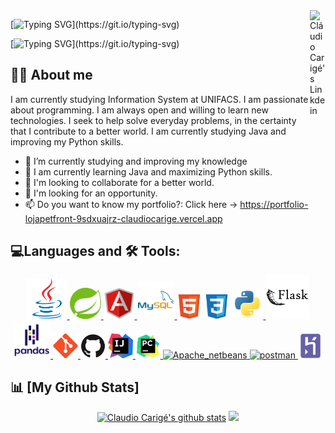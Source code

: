 <a href="https://www.linkedin.com/in/claudiocarige" target="_blank" rel="nofollow">
	<img align="right" alt="Cláudio Carigé's Linkdein" width="25px" src="https://cdn.jsdelivr.net/npm/simple-icons@v3/icons/linkedin.svg" />
</a>

[![Typing SVG](https://readme-typing-svg.herokuapp.com?font=Robot-Bold&weight=900&size=40&color=1E88E5&center=true&vCenter=true&duration=2000&pause=20000&width=900&height=80&&lines=Hi+there%2C+my+name+is+Cl%C3%A1udio+Carig%C3%A9.)](https://git.io/typing-svg)

[![Typing SVG](https://readme-typing-svg.herokuapp.com?font=Robot-Bold&weight=800&size=30&color=E65100&center=true&vCenter=true&width=900&height=110&duration=1500&pause=3000&lines=Full+Stack+Developer+Jr;I'm+passionate+Technology!)](https://git.io/typing-svg)


## 👨‍💻 About me


I am currently studying Information System at UNIFACS. I am passionate about programming. I am always open and willing to learn new technologies. I seek to help solve everyday problems, in the certainty that I contribute to a better world. I am currently studying Java and improving my Python skills.

- 🔭 I’m currently studying and improving my knowledge
- 🌱 I am currently learning Java and maximizing Python skills.
- 👯 I'm looking to collaborate for a better world.
- 🤔 I'm looking for an opportunity.
- 📫 Do you want to know my portfolio?: Click here -> https://portfolio-lojapetfront-9sdxuajrz-claudiocarige.vercel.app

## 💻Languages and 🛠️ Tools:
<p align="center"> 
<a href="https://www.java.com" target="_blank"> 
<img src="https://raw.githubusercontent.com/devicons/devicon/master/icons/java/java-original.svg" alt="java" width="65" height="65"/> </a> 
<a href="https://www.spring.io" target="_blank"> 
<img src="https://github.com/devicons/devicon/blob/master/icons/spring/spring-original.svg" alt="spring" width="50" height="50"/> </a> 
<a href="https://angular.io/" target="_blank"> 
<img src="https://github.com/devicons/devicon/blob/master/icons/angularjs/angularjs-original.svg" alt="angular" width="50" height="50"/> </a> 
<a href="https://www.mysql.com/" target="_blank"> 
<img src="https://raw.githubusercontent.com/devicons/devicon/master/icons/mysql/mysql-original-wordmark.svg" alt="mysql" width="60" height="60"/> </a> 
<a href="https://www.python.org/" target="_blank"> 
<a target="_blank"> 
<img src="https://raw.githubusercontent.com/devicons/devicon/master/icons/html5/html5-original.svg" alt="html" width="40" height="40"/> </a> 
<a target="_blank"> 
<img src="https://github.com/devicons/devicon/blob/master/icons/css3/css3-original.svg" alt="css" width="40" height="40"/> </a> 
<a href="https://www.python.org/" target="_blank"> 
<img src="https://raw.githubusercontent.com/devicons/devicon/master/icons/python/python-original.svg" alt="python" width="50" height="50"/> </a> 
<a href="https://flask.palletsprojects.com/en/2.2.x/" target="_blank"> 
<img src="https://raw.githubusercontent.com/devicons/devicon/master/icons/flask/flask-original-wordmark.svg" alt="flask" width="70" height="70"/> </a> 
<a href="https://pandas.pydata.org/" target="_blank"> 
<img src="https://github.com/devicons/devicon/blob/master/icons/pandas/pandas-original-wordmark.svg" alt="pandas" width="60" height="60"/> </a> 
<a href="https://git-scm.com/" target="_blank"> 
<img src="https://raw.githubusercontent.com/devicons/devicon/master/icons/git/git-original.svg" alt="git" width="40" height="40"/> </a> 
<a href="https://github.com/" target="_blank"> 
<img src="https://raw.githubusercontent.com/devicons/devicon/master/icons/github/github-original.svg" alt="github" width="40" height="40"/> </a> 
<a href="https://www.https://www.jetbrains.com/idea/" target="_blank"> 
<img src="https://github.com/devicons/devicon/blob/master/icons/intellij/intellij-original.svg" alt="intellij" width="40" height="40"/> </a> 
<a href="https://www.jetbrains.com/pt-br/pycharm/download/#section=windows" target="_blank"> 
<img src="https://github.com/devicons/devicon/blob/master/icons/pycharm/pycharm-original.svg" alt="pycharm" width="40" height="40"/> </a> 
<a href="https://netbeans.apache.org/" target="_blank"> 
<img src="https://upload.wikimedia.org/wikipedia/commons/9/98/Apache_NetBeans_Logo.svg" alt="Apache_netbeans" width="40" height="40"/> </a> 
<a href="https://www.postman.com/" target="_blank">
<img src="https://www.vectorlogo.zone/logos/getpostman/getpostman-icon.svg" alt="postman" width="40" height="40"/> </a> 
<a href="https://www.heroku.com/" target="_blank">
<img src="https://raw.githubusercontent.com/devicons/devicon/master/icons/heroku/heroku-plain.svg" alt="heroku" width="40" height="40"/> </a> 
</p>

## 📊 [My Github Stats]

<p align="center">
<a href="">
<img align="centre" src="https://github-readme-stats.vercel.app/api?username=claudiocarige&show_icons=true&include_all_commits=true&hide=contribs&theme=transparent" alt="Claudio Carigé's github stats" height=160/></a>
<a href="" >
<img align="centre" src="https://github-readme-stats.vercel.app/api/top-langs/?username=claudiocarige&layout=compact&theme=transparent" height=160/></a>  
</p>


